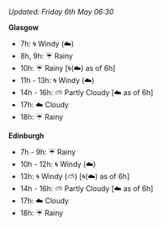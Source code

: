 *Updated: Friday 6th May 06:30*

**Glasgow**

* 7h: :cyclone: Windy (:cloud:)
* 8h, 9h: :umbrella: Rainy
* 10h: :umbrella: Rainy [:cyclone:(:cloud:) as of 6h]
* 11h - 13h: :cyclone: Windy (:cloud:)
* 14h - 16h: :partly_sunny: Partly Cloudy [:cloud: as of 6h]
* 17h: :cloud: Cloudy
* 18h: :umbrella: Rainy

**Edinburgh**

* 7h - 9h: :umbrella: Rainy
* 10h - 12h: :cyclone: Windy (:cloud:)
* 13h: :cyclone: Windy (:partly_sunny:) [:cyclone:(:cloud:) as of 6h]
* 14h - 16h: :partly_sunny: Partly Cloudy [:cloud: as of 6h]
* 17h: :cloud: Cloudy
* 18h: :umbrella: Rainy
